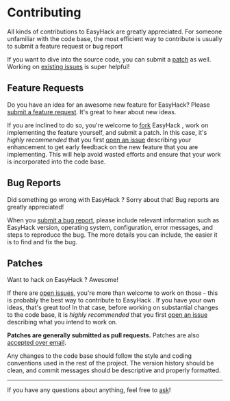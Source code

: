 Contributing
============

All kinds of contributions to EasyHack are greatly appreciated. For someone
unfamiliar with the code base, the most efficient way to contribute is usually
to submit a feature request or bug report

If you want to dive into the source code, you can submit a [patch](#patches) as
well. Working on [existing issues][issues] is super helpful!

Feature Requests
----------------

Do you have an idea for an awesome new feature for EasyHack? Please [submit a
feature request][issue]. It's great to hear about new ideas.

If you are inclined to do so, you're welcome to [fork][fork] EasyHack , work on
implementing the feature yourself, and submit a patch. In this case, it's
*highly recommended* that you first [open an issue][issue] describing your
enhancement to get early feedback on the new feature that you are implementing.
This will help avoid wasted efforts and ensure that your work is incorporated
into the code base.

Bug Reports
-----------

Did something go wrong with EasyHack ? Sorry about that! Bug reports are greatly
appreciated!

When you [submit a bug report][issue], please include relevant information such
as EasyHack  version, operating system, configuration, error messages, and steps to
reproduce the bug. The more details you can include, the easier it is to find
and fix the bug.

Patches
-------

Want to hack on EasyHack ? Awesome!

If there are [open issues][issues], you're more than welcome to work on those -
this is probably the best way to contribute to EasyHack . If you have your own
ideas, that's great too! In that case, before working on substantial changes to
the code base, it is *highly recommended* that you first [open an issue][issue]
describing what you intend to work on.

**Patches are generally submitted as pull requests.** Patches are also
[accepted over email][email].

Any changes to the code base should follow the style and coding conventions
used in the rest of the project. The version history should be clean, and
commit messages should be descriptive and properly formatted.

---

If you have any questions about anything, feel free to [ask][email]!


[issue]: https://github.com/ScientificClubofESI/EasyHack/issues/new
[issues]: https://github.com/ScientificClubofESI/EasyHack/issues
[fork]: https://github.com/ScientificClubofESI/EasyHack/fork
[email]: mailto:ha_zellat@esi.dz
